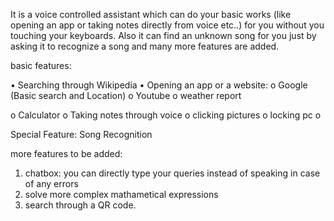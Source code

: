 It is a voice controlled assistant which can do your basic works (like opening an app or taking notes directly from voice etc..) for you without you touching your keyboards. 
Also it can find an unknown song for you just by asking it to recognize a song and many more features are added.

basic features:

•	Searching through Wikipedia
•	Opening an app or a website:
  o	Google (Basic search and Location)
  o	Youtube
  o weather report
  
o	Calculator
o	Taking notes through voice
o clicking pictures
o locking pc
o 



Special Feature: Song Recognition


more features to be added:
1. chatbox: you can directly type your queries instead of speaking in case of any errors
2. solve more complex mathametical expressions
3. search through a QR code.
